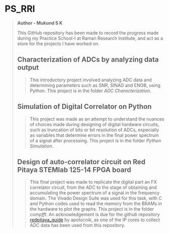 # PS_RRI
>**Author - Mukund S K**
>
>This GitHub repository has been made to record the progress made during my Practice School-I at Raman Research Institute, and act as a store for the projects I have worked on.
>
>## Characterization of ADCs by analyzing data output
>>This introductory project involved analyzing ADC data and determining parameters such as SNR, SINAD and ENOB, using Python. This project is in the folder _ADC Characterization_.
>
>## Simulation of Digital Correlator on Python
>>This project was made as an attempt to understand the nuances of choices made during designing of digital hardware circuits, such as truncation of bits or bit resolution of ADCs, especially as variables that determine errors in the final power spectrum of a signal after processing. This project is in the folder _Python Simulation_.
>
>## Design of auto-correlator circuit on Red Pitaya STEMlab 125-14 FPGA board
>>This final project was made to replicate the digital part an FX correlator circuit, from the ADC to the stage of obtaining and accumulating the power spectrum of a signal in the frequency domain. The Vivado Design Suite was used for this task, with C and Python codes used to read the memory from the BRAMs in the hardware to plot the graphs. This project is in the folder _compfft_. An acknowledgement is due for the github repository [redpitaya_guide](https://github.com/apotocnik/redpitaya_guide) by apotocnik, as one of the IP cores to collect ADC data has been used from this repository.